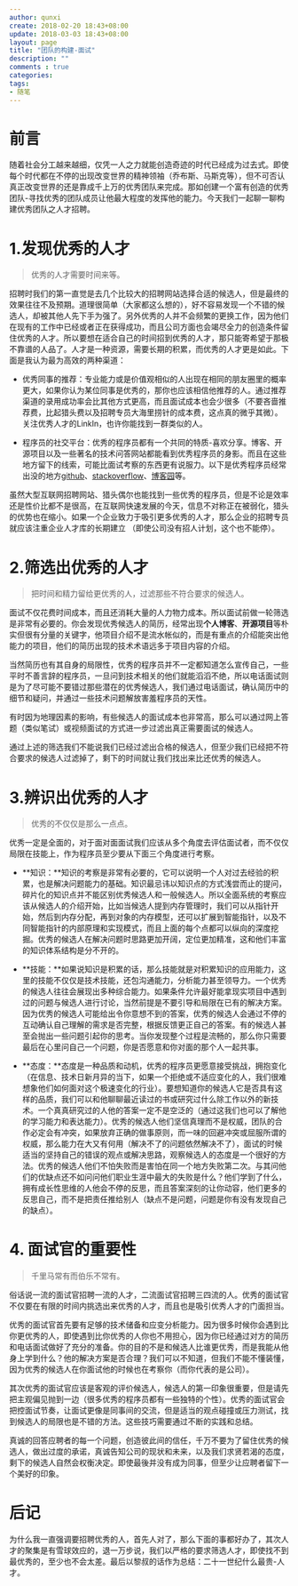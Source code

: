 ```yaml
---
author: qunxi
create: 2018-02-20 18:43+08:00
update: 2018-03-03 18:43+08:00
layout: page
title: "团队的构建-面试"
description: ""
comments : true
categories:
tags:
- 随笔 
---
```


# 前言

随着社会分工越来越细，仅凭一人之力就能创造奇迹的时代已经成为过去式。即使每个时代都在不停的出现改变世界的精神领袖（乔布斯、马斯克等），但不可否认真正改变世界的还是靠成千上万的优秀团队来完成。那如创建一个富有创造的优秀团队-寻找优秀的团队成员让他最大程度的发挥他的能力。今天我们一起聊一聊构建优秀团队之人才招聘。
<!--more-->

# 1.发现优秀的人才

> 优秀的人才需要时间来等。

招聘时我们的第一直觉是去几个比较大的招聘网站选择合适的候选人，但是最终的效果往往不及预期。道理很简单（大家都这么想的），好不容易发现一个不错的候选人，却被其他人先下手为强了。另外优秀的人并不会频繁的更换工作，因为他们在现有的工作中已经或者正在获得成功，而且公司方面也会竭尽全力的创造条件留住优秀的人才。所以要想在适合自己的时间招到优秀的人才，那只能寄希望于那极不靠谱的人品了。人才是一种资源，需要长期的积累，而优秀的人才更是如此。下面是我认为最为高效的两种渠道：

* 优秀同事的推荐：专业能力或是价值观相似的人出现在相同的朋友圈里的概率更大，如果你认为某位同事是优秀的，那你也应该相信他推荐的人。通过推荐渠道的录用成功率会比其他方式更高，而且面试成本也会少很多（不要吝啬推荐费，比起猎头费以及招聘专员大海里捞针的成本费，这点真的微乎其微）。关注优秀人才的LinkIn，也许你能找到一群类似的人。

* 程序员的社交平台：优秀的程序员都有一个共同的特质-喜欢分享。博客、开源项目以及一些著名的技术问答网站都能看到优秀程序员的身影。而且在这些地方留下的线索，可能比面试考察的东西更有说服力。以下是优秀程序员经常出没的地方[github](https://github.com/explore)、[stackoverflow](https://stackoverflow.com/)、[博客园](https://www.cnblogs.com/)等。

虽然大型互联网招聘网站、猎头偶尔也能找到一些优秀的程序员，但是不论是效率还是性价比都不是很高，在互联网快速发展的今天，信息不对称正在被弱化，猎头的优势也在缩小。如果一个企业致力于吸引更多优秀的人才，那么企业的招聘专员就应该注重企业人才库的长期建立 （即使公司没有招人计划，这个也不能停）。

# 2.筛选出优秀的人才

> 把时间和精力留给更优秀的人，过滤那些不符合要求的候选人。

面试不仅花费时间成本，而且还消耗大量的人力物力成本。所以面试前做一轮筛选是非常有必要的。你会发现优秀候选人的简历，经常出现**个人博客**、**开源项目**等朴实但很有分量的关键字，他项目介绍不是流水帐似的，而是有重点的介绍能突出他能力的项目，他们的简历出现的技术术语远多于项目内容的介绍。

当然简历也有其自身的局限性，优秀的程序员并不一定都知道怎么宣传自己，一些平时不善言辞的程序员，一旦问到技术相关的他们就能滔滔不绝，所以电话面试则是为了尽可能不要错过那些潜在的优秀候选人，我们通过电话面试，确认简历中的细节和疑问，并通过一些技术问题解放害羞程序员的天性。

有时因为地理因素的影响，有些候选人的面试成本也非常高，那么可以通过网上答题（类似笔试）或视频面试的方式进一步过滤出真正需要面试的候选人。

通过上述的筛选我们不能说我们已经过滤出合格的候选人，但至少我们已经把不符合要求的候选人过滤掉了，剩下的时间就让我们找出来比还优秀的候选人。

# 3.辨识出优秀的人才

 > 优秀的不仅仅是那么一点点。

优秀一定是全面的，对于面对面面试我们应该从多个角度去评估面试者，而不仅仅局限在技能上，作为程序员至少要从下面三个角度进行考察。

* **知识：**知识的考察是非常有必要的，它可以说明一个人对过去经验的积累，也是解决问题能力的基础。知识最忌讳以知识点的方式浅尝而止的提问，碎片化的知识点并不能区别优秀候选人和一般候选人。所以全面系统的考察应该从候选人的介绍开始，比如当候选人提到内存管理时，我们可以从指针开始，然后到内存分配，再到对象的内存模型，还可以扩展到智能指针，以及不同智能指针的内部原理和实现模式，而且上面的每个点都可以纵向的深度挖掘。优秀的候选人在解决问题时思路更加开阔，定位更加精准，这和他们丰富的知识体系结构是分不开的。

* **技能：**如果说知识是积累的话，那么技能就是对积累知识的应用能力，这里的技能不仅仅是技术技能，还包沟通能力，分析能力甚至领导力。一个优秀的候选人往往会展现出多种综合能力。如果条件允许最好能拿现实项目中遇到过的问题与候选人进行讨论，当然前提是不要引导和局限在已有的解决方案。因为优秀的候选人可能给出令你意想不到的答案，优秀的候选人会通过不停的互动确认自己理解的需求是否完整，根据反馈更正自己的答案。有的候选人甚至会抛出一些问题引起你的思考。当你发现整个过程是流畅的，那么你只需要最后在心里问自己一个问题，你是否愿意和你对面的那个人一起共事。

* **态度：**态度是一种品质和动机，优秀的程序员更愿意接受挑战，拥抱变化（在信息、技术日新月异的当下，如果一个拒绝或不适应变化的人，我们很难想象他们如何面对这个极速变化的行业）。要想知道你的候选人它是否具有这样的品质，我们可以和他聊聊最近读过的书或研究过什么除工作以外的新技术。一个真真研究过的人他的答案一定不是空泛的（通过这我们也可以了解他的学习能力和表达能力）。优秀的候选人他们坚信真理而不是权威，团队的合作必定会有冲突，如果放弃正确的做事原则，而一味的回避冲突或屈服所谓的权威，那么能力在大又有何用（解决不了的问题依然解决不了），面试的时候适当的坚持自己的错误的观点或解决思路，观察候选人的态度是一个很好的方法。优秀的候选人他们不怕失败而是害怕在同一个地方失败第二次。与其问他们的优缺点还不如问问他们职业生涯中最大的失败是什么？他们学到了什么，拥有成长性思维的人他会不停的反思，而且答案深刻的让你动容，他们更多的反思自己，而不是把责任推给别人（缺点不是问题，问题是你有没有发现自己的缺点）。

# 4. 面试官的重要性

> 千里马常有而伯乐不常有。

俗话说一流的面试官招聘一流的人才，二流面试官招聘三四流的人。优秀的面试官不仅要在有限的时间内挑选出来优秀的人才，而且也是吸引优秀人才的门面担当。

优秀的面试官首先要有足够的技术储备和应变分析能力。因为很多时候你会遇到比你更优秀的人，即使遇到比你优秀的人你也不用担心，因为你已经通过对方的简历和电话面试做好了充分的准备。你的目的不是和候选人比谁更优秀，而是我能从他身上学到什么？他的解决方案是否合理？我们可以不知道，但我们不能不懂装懂，因为优秀的候选人在你面试他的时候也在考察你（而你代表的是公司）。

其次优秀的面试官应该是客观的评价候选人，候选人的第一印象很重要，但是请先把主观偏见抛到一边（很多优秀的程序员都有一些独特的个性）。优秀的面试官会把控面试节奏，让面试更像是同事间的交流，但是适当的观点碰撞或压力测试，找到候选人的局限也是不错的方法。这些技巧需要通过不断的实践和总结。

真诚的回答应聘者的每一个问题，创造彼此间的信任，千万不要为了留住优秀的候选人，做出过度的承诺，真诚告知公司的现状和未来，以及我们求贤若渴的态度，剩下的候选人自然会权衡决定。即使最後并没有成为同事，但至少让应聘者留下一个美好的印象。

# 后记

为什么我一直强调要招聘优秀的人，首先人对了，那么下面的事都好办了，其次人才的聚集是有雪球效应的，退一万步说，我们以严格的要求筛选人才，即使找不到最优秀的，至少也不会太差。最后以黎叔的话作为总结：二十一世纪什么最贵-人才。
